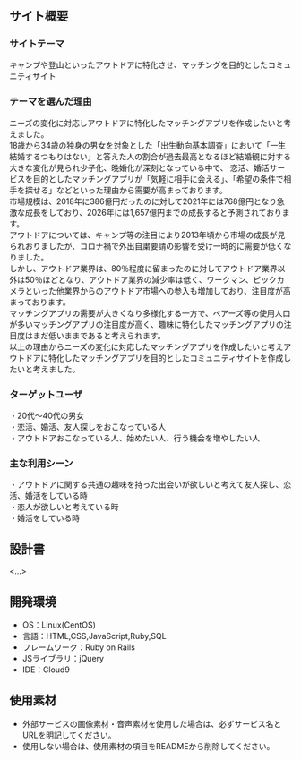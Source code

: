 # <yagai>

## サイト概要
### サイトテーマ
キャンプや登山といったアウトドアに特化させ、マッチングを目的としたコミュニティサイト

### テーマを選んだ理由
ニーズの変化に対応しアウトドアに特化したマッチングアプリを作成したいと考えました。  
18歳から34歳の独身の男女を対象とした「出生動向基本調査」において「一生結婚するつもりはない」と答えた人の割合が過去最高となるほど結婚観に対する大きな変化が見られ少子化、晩婚化が深刻となっている中で、
恋活、婚活サービスを目的としたマッチングアプリが「気軽に相手に会える」、「希望の条件で相手を探せる」などといった理由から需要が高まっております。  
市場規模は、2018年に386億円だったのに対して2021年には768億円となり急激な成長をしており、2026年には1,657億円までの成長すると予測されております。  
アウトドアについては、キャンプ等の注目により2013年頃から市場の成長が見られおりましたが、コロナ禍で外出自粛要請の影響を受け一時的に需要が低くなりました。  
しかし、アウトドア業界は、80％程度に留まったのに対してアウトドア業界以外は50％ほどとなり、アウトドア業界の減少率は低く、ワークマン、ビックカメラといった他業界からのアウトドア市場への参入も増加しており、注目度が高まっております。  
マッチングアプリの需要が大きくなり多様化する一方で、ペアーズ等の使用人口が多いマッチングアプリの注目度が高く、趣味に特化したマッチングアプリの注目度はまだ低いままであると考えられます。  
以上の理由からニーズの変化に対応したマッチングアプリを作成したいと考えアウトドアに特化したマッチングアプリを目的としたコミュニティサイトを作成したいと考えました。

### ターゲットユーザ
・20代〜40代の男女  
・恋活、婚活、友人探しをおこなっている人  
・アウトドアおこなっている人、始めたい人、行う機会を増やしたい人  

### 主な利用シーン
・アウトドアに関する共通の趣味を持った出会いが欲しいと考えて友人探し、恋活、婚活をしている時  
・恋人が欲しいと考えている時  
・婚活をしている時  

## 設計書
<...>

## 開発環境
- OS：Linux(CentOS)
- 言語：HTML,CSS,JavaScript,Ruby,SQL
- フレームワーク：Ruby on Rails
- JSライブラリ：jQuery
- IDE：Cloud9

## 使用素材
- 外部サービスの画像素材・音声素材を使用した場合は、必ずサービス名とURLを明記してください。
- 使用しない場合は、使用素材の項目をREADMEから削除してください。